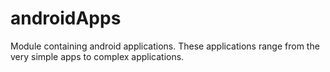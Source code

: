 # androidApps
Module containing android applications. These applications range from the very simple apps to complex applications.
